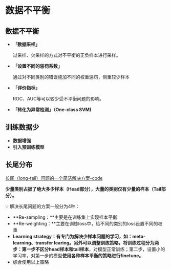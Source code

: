 # 数据不平衡

## 数据不平衡

- **「数据采样」**
    
    过采样、欠采样的方式对不平衡的正负样本进行采样。
    
- **「设置不同的惩罚系数」**
    
    通过对不同类别的错误施加不同的权重惩罚，侧重较少样本
    
- **「评价指标」**
    
    ROC、AUC等可以较少受不平衡问题的影响。
    
- **「转化为异常检测」（One-class SVM)**

## ****训练数据少****

- **数据增强**
- **引入预训练模型**

## 长尾分布

[长尾（long-tail）问题的一个简洁解决方案-code](https://zhuanlan.zhihu.com/p/127791648)

**少量类别占据了绝大多少样本（Head部分），大量的类别仅有少量的样本（Tail部分）。**

<aside>
💡 解决长尾问题的方案一般分为4种：

- **Re-sampling：**主要是在训练集上实现样本平衡
- **Re-weighting：**主要在训练loss中，给不同的类别的loss设置不同的权重
- **Learning strategy：**有专门为解决少样本问题的学习，如：meta-learning、transfer learing。另外可以调整训练策略，将训练过程分为两步：第一步**不区分head样本和tail样本**，对模型正常训练；第二步，设置小的学习率，对第一步的模型**使用各种样本平衡的策略进行finetune。**
- 综合使用以上策略
</aside>